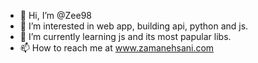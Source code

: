 - 👋 Hi, I’m @Zee98
- 👀 I’m interested in web app, building api, python and js.
- 🌱 I’m currently learning js and its most papular libs.
- 📫 How to reach me at www.zamanehsani.com

<!---
Zee98/Zee98 is a ✨ special ✨ repository because its `README.md` (this file) appears on your GitHub profile.
You can click the Preview link to take a look at your changes.
--->
